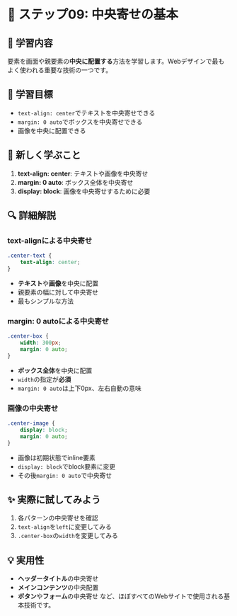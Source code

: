 # 🎯 ステップ09: 中央寄せの基本

## 📖 学習内容
要素を画面や親要素の**中央に配置する**方法を学習します。Webデザインで最もよく使われる重要な技術の一つです。

## 🎯 学習目標
- `text-align: center`でテキストを中央寄せできる
- `margin: 0 auto`でボックスを中央寄せできる
- 画像を中央に配置できる

## 📝 新しく学ぶこと
1. **text-align: center**: テキストや画像を中央寄せ
2. **margin: 0 auto**: ボックス全体を中央寄せ
3. **display: block**: 画像を中央寄せするために必要

## 🔍 詳細解説

### text-alignによる中央寄せ
```css
.center-text {
    text-align: center;
}
```
- **テキスト**や**画像**を中央に配置
- 親要素の幅に対して中央寄せ
- 最もシンプルな方法

### margin: 0 autoによる中央寄せ
```css
.center-box {
    width: 300px;
    margin: 0 auto;
}
```
- **ボックス全体**を中央に配置
- `width`の指定が**必須**
- `margin: 0 auto`は上下0px、左右自動の意味

### 画像の中央寄せ
```css
.center-image {
    display: block;
    margin: 0 auto;
}
```
- 画像は初期状態でinline要素
- `display: block`でblock要素に変更
- その後`margin: 0 auto`で中央寄せ

## ✨ 実際に試してみよう
1. 各パターンの中央寄せを確認
2. `text-align`を`left`に変更してみる
3. `.center-box`の`width`を変更してみる

## 💡 実用性
- **ヘッダータイトル**の中央寄せ
- **メインコンテンツ**の中央配置
- **ボタン**や**フォーム**の中央寄せ
など、ほぼすべてのWebサイトで使用される基本技術です。